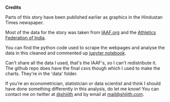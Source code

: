 **Credits**

Parts of this story have been published earlier as graphics in the Hindustan Times newspaper.

Most of the data for the story was taken from [IAAF.org](https://www.iaaf.org/records) and the [Athletics Federation of India](http://indianathletics.in/national-records).

You can find the python code used to scrape the webpages and analyse the data in this cleaned and commented up [jupyter notebook](notebook_cleaned_commented.ipynb).

Can't share all the data I used, that's the IAAF's, so I can't redistribute it. The github repo does have the final csvs though which I used to make the charts. They're in the 'data' folder.

If you’re an econometrician, statistician or data scientist and think I should have done something differently in this analysis, do let me know! You can contact me on twitter at [@shijith](https://twitter.com/shijith) and by email at [mail@shijith.com](mailto:mail@shijith.com).
